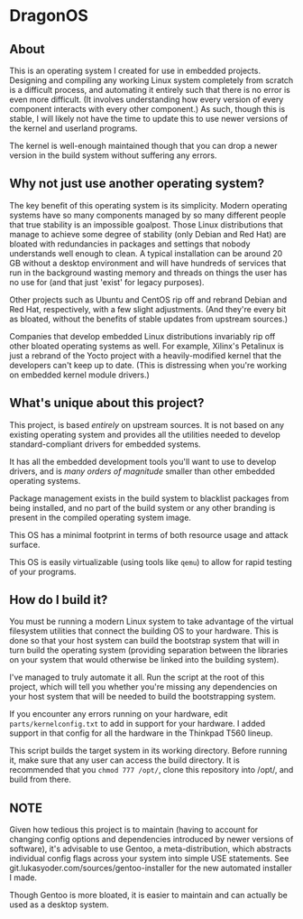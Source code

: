 # DragonOS

## About

This is an operating system I created for use in embedded projects.
Designing and compiling any working Linux system completely from scratch
is a difficult process, and automating it entirely such that there is no
error is even more difficult. (It involves understanding how every
version of every component interacts with every other component.) As such,
though this is stable, I will likely not have the time to update this to
use newer versions of the kernel and userland programs.

The kernel is well-enough maintained though that you can drop a newer
version in the build system without suffering any errors.

## Why not just use another operating system?

The key benefit of this operating system is its simplicity. Modern
operating systems have so many components managed by so many different
people that true stability is an impossible goalpost. Those Linux
distributions that manage to achieve some degree of stability (only
Debian and Red Hat) are bloated with redundancies in packages and
settings that nobody understands well enough to clean. A typical
installation can be around 20 GB without a desktop environment and will
have hundreds of services that run in the background wasting memory and
threads on things the user has no use for (and that just 'exist' for
legacy purposes).

Other projects such as Ubuntu and CentOS rip off and rebrand Debian and
Red Hat, respectively, with a few slight adjustments. (And they're every
bit as bloated, without the benefits of stable updates from upstream
sources.)

Companies that develop embedded Linux distributions invariably rip off
other bloated operating systems as well. For example, Xilinx's Petalinux
is just a rebrand of the Yocto project with a heavily-modified kernel
that the developers can't keep up to date. (This is distressing when
you're working on embedded kernel module drivers.)


## What's unique about this project?

This project, is based _entirely_ on upstream sources. It is not based on
any existing operating system and provides all the utilities needed to
develop standard-compliant drivers for embedded systems.

It has all the embedded development tools you'll want to use to develop
drivers, and is _many orders of magnitude_ smaller than other embedded
operating systems.

Package management exists in the build system to blacklist packages from
being installed, and no part of the build system or any other branding is
present in the compiled operating system image.

This OS has a minimal footprint in terms of both resource usage and attack
surface.

This OS is easily virtualizable (using tools like `qemu`) to allow for
rapid testing of your programs.

## How do I build it?

You must be running a modern Linux system to take advantage of the
virtual filesystem utilities that connect the building OS to your
hardware. This is done so that your host system can build the bootstrap
system that will in turn build the operating system (providing separation
between the libraries on your system that would otherwise be linked into
the building system).

I've managed to truly automate it all. Run the script at the root of
this project, which will tell you whether you're missing any dependencies
on your host system that will be needed to build the bootstrapping system.

If you encounter any errors running on your hardware, edit
`parts/kernelconfig.txt` to add in support for your hardware. I added
support in that config for all the hardware in the Thinkpad T560 lineup.

This script builds the target system in its working directory. Before
running it, make sure that any user can access the build directory. It is
recommended that you `chmod 777 /opt/`, clone this repository into /opt/,
and build from there.

## NOTE

Given how tedious this project is to maintain (having to account for
changing config options and dependencies introduced by newer versions of
software), it's advisable to use Gentoo, a meta-distribution, which
abstracts individual config flags across your system into simple USE
statements. See git.lukasyoder.com/sources/gentoo-installer for the
new automated installer I made.

Though Gentoo is more bloated, it is easier to maintain and can actually
be used as a desktop system.
